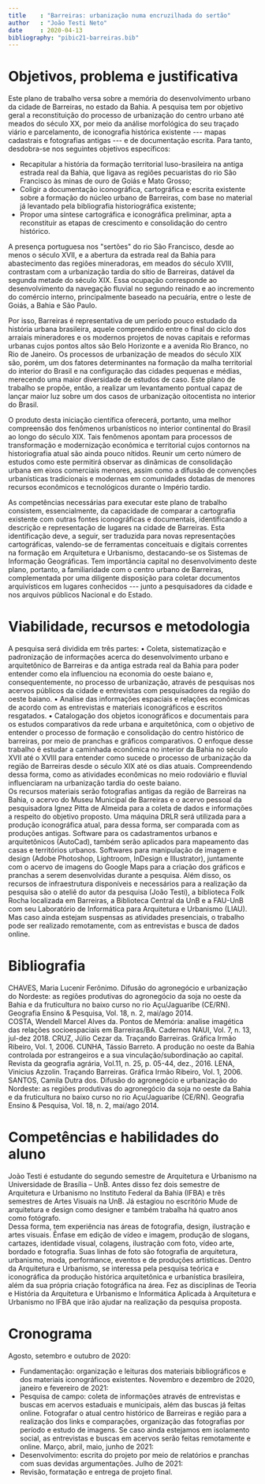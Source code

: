 ```yaml
---
title    : "Barreiras: urbanização numa encruzilhada do sertão"
author   : "João Testi Neto"
date     : 2020-04-13
bibliography: "pibic21-barreiras.bib"
---
```


Objetivos, problema e justificativa
===================================

Este plano de trabalho versa sobre a memória do desenvolvimento urbano
da cidade de Barreiras, no estado da Bahia. A pesquisa tem por objetivo
geral a reconstituição do processo de urbanização do centro urbano até
meados do século XX, por meio da análise morfológica do seu traçado
viário e parcelamento, de iconografia histórica existente --- mapas
cadastrais e fotografias antigas --- e de documentação escrita. Para
tanto, desdobra-se nos seguintes objetivos específicos:

- Recapitular a história da formação territorial luso-brasileira na
  antiga estrada real da Bahia, que ligava as regiões pecuaristas do rio
  São Francisco às minas de ouro de Goiás e Mato Grosso;
- Coligir a documentação iconográfica, cartográfica e escrita existente
  sobre a formação do núcleo urbano de Barreiras, com base no material
  já levantado pela bibliografia historiográfica existente;
- Propor uma síntese cartográfica e iconográfica preliminar, apta a
  reconstituir as etapas de crescimento e consolidação do centro
  histórico.

A presença portuguesa nos "sertões" do rio São Francisco, desde ao menos
o século XVII, e a abertura da estrada real da Bahia para abastecimento
das regiões mineradoras, em meados do século XVIII, contrastam com a
urbanização tardia do sítio de Barreiras, datável da segunda metade do
século XIX. Essa ocupação corresponde ao desenvolvimento da navegação
fluvial no segundo reinado e ao incremento do comércio interno,
principalmente baseado na pecuária, entre o leste de Goiás, a Bahia e
São Paulo.

Por isso, Barreiras é representativa de um período pouco estudado da
história urbana brasileira, aquele compreendido entre o final do ciclo
dos arraiais mineradores e os modernos projetos de novas capitais e
reformas urbanas cujos pontos altos são Belo Horizonte e a avenida Rio
Branco, no Rio de Janeiro. Os processos de urbanização de meados do
século XIX são, porém, um dos fatores determinantes na formação da malha
territorial do interior do Brasil e na configuração das cidades pequenas
e médias, merecendo uma maior diversidade de estudos de caso. Este plano
de trabalho se propõe, então, a realizar um levantamento pontual capaz
de lançar maior luz sobre um dos casos de urbanização oitocentista no
interior do Brasil.

O produto desta iniciação científica oferecerá, portanto, uma melhor
compreensão dos fenômenos urbanísticos no interior continental do Brasil
ao longo do século XIX. Tais fenômenos apontam para processos de
transformação e modernização econômica e territorial cujos contornos na
historiografia atual são ainda pouco nítidos. Reunir um certo número de
estudos como este permitirá observar as dinâmicas de consolidação urbana
em eixos comerciais menores, assim como a difusão de convenções
urbanísticas tradicionais e modernas em comunidades dotadas de menores
recursos econômicos e tecnológicos durante o Império tardio.

As competências necessárias para executar este plano de trabalho
consistem, essencialmente, da capacidade de comparar a cartografia
existente com outras fontes iconográficas e documentais, identificando a
descrição e representação de lugares na cidade de Barreiras. Esta
identificação deve, a seguir, ser traduzida para novas representações
cartográficas, valendo-se de ferramentas conceituais e digitais
correntes na formação em Arquitetura e Urbanismo, destacando-se os
Sistemas de Informação Geográficas. Tem importância capital no
desenvolvimento deste plano, portanto, a familiaridade com o centro
urbano de Barreiras, complementada por uma diligente disposição para
coletar documentos arquivísticos em lugares conhecidos --- junto a
pesquisadores da cidade e nos arquivos públicos Nacional e do Estado.

Viabilidade, recursos e metodologia
===================================

A pesquisa será dividida em três partes:
•	Coleta, sistematização e padronização de informações acerca do desenvolvimento urbano e arquitetônico de Barreiras e da antiga estrada real da Bahia para poder entender como ela influenciou na economia do oeste baiano e, consequentemente, no processo de urbanização, através de pesquisas nos acervos públicos da cidade e entrevistas com pesquisadores da região do oeste baiano. 
•	Analise das informações espaciais e relações econômicas de acordo com as entrevistas e materiais iconográficos e escritos resgatados.
•	Catalogação dos objetos iconográficos e documentais para os estudos comparativos da rede urbana e arquitetônica, com o objetivo de entender o processo de formação e consolidação do centro histórico de barreiras, por meio de pranchas e gráficos comparativos.
O enfoque desse trabalho é estudar a caminhada econômica no interior da Bahia no século XVII até o XVIII para entender como sucede o processo de urbanização da região de Barreiras desde o século XIX até os dias atuais. Compreendendo dessa forma, como as atividades econômicas no meio rodoviário e fluvial influenciaram na urbanização tardia do oeste baiano.    
Os recursos materiais serão fotografias antigas da região de Barreiras na Bahia, o acervo do Museu Municipal de Barreiras e o acervo pessoal da pesquisadora Ignez Pitta de Almeida para a coleta de dados e informações a respeito do objetivo proposto.
Uma máquina DRLR será utilizada para a produção iconográfica atual, para dessa forma, ser comparada com as produções antigas. Software para os cadastramentos urbanos e arquitetônicos (AutoCad), também serão aplicados para mapeamento das casas e territórios urbanos.
Softwares para manipulação de imagem e design (Adobe Photoshop, Lightroom, InDesign e Illustrator), juntamente com o acervo de imagens do Google Maps para a criação dos gráficos e pranchas a serem desenvolvidas durante a pesquisa.
Além disso, os recursos de infraestrutura disponíveis e necessários para a realização da pesquisa são o ateliê do autor da pesquisa (João Testi), a biblioteca Folk Rocha localizada em Barreiras, a Biblioteca Central da UnB e a FAU-UnB com seu Laboratório de Informática para Arquitetura e Urbanismo (LIAU). Mas caso ainda estejam suspensas as atividades presenciais, o trabalho pode ser realizado remotamente, com as entrevistas e busca de dados online.  



Bibliografia
============
CHAVES, Maria Lucenir Ferônimo. Difusão do agronegócio e urbanização do Nordeste: as regiões produtivas do agronegócio da soja no oeste da Bahia e da fruticultura no baixo curso no rio Açu/Jaguaribe (CE/RN). Geografia Ensino & Pesquisa, Vol. 18, n. 2, mai/ago 2014.  
COSTA, Wendell Marcel Alves da. Pontos de Memória: analise imagética das relações socioespaciais em Barreiras/BA. Cadernos NAUI, Vol. 7, n. 13, jul-dez 2018. 
CRUZ, Júlio Cezar da. Traçando Barreiras. Gráfica Irmão Ribeiro, Vol. 1, 2006.
CUNHA, Tássio Barreto. A produção no oeste da Bahia controlada por estrangeiros e a sua vinculação/subordinação ao capital. Revista da geografia agrária, Vol.11, n. 25, p. 05-44, dez., 2016.
LENA, Vinicius Azzolin. Traçando Barreiras. Gráfica Irmão Ribeiro, Vol. 1, 2006.
SANTOS, Camila Dutra dos. Difusão do agronegócio e urbanização do Nordeste: as regiões produtivas do agronegócio da soja no oeste da Bahia e da fruticultura no baixo curso no rio Açu/Jaguaribe (CE/RN). Geografia Ensino & Pesquisa, Vol. 18, n. 2, mai/ago 2014. 


Competências e habilidades do aluno
===================================
João Testi é estudante do segundo semestre de Arquitetura e Urbanismo na Universidade de Brasília – UnB. Antes disso fez dois semestre de Arquitetura e Urbanismo no Instituto Federal da Bahia (IFBA) e três semestres de Artes Visuais na UnB. Já estagiou no escritório Mude de arquitetura e design como designer e também trabalha há quatro anos como fotógrafo.  
Dessa forma, tem experiência nas áreas de fotografia, design, ilustração e artes visuais. Ênfase em edição de vídeo e imagem, produção de slogans, cartazes, identidade visual, colagens, ilustração com foto, vídeo arte, bordado e fotografia. Suas linhas de foto são fotografia de arquitetura, urbanismo, moda, performance, eventos e de produções artísticas. 
Dentro da Arquitetura e Urbanismo, se interessa pela pesquisa teórica e iconográfica da produção histórica arquitetônica e urbanística brasileira, além da sua própria criação fotográfica na área. Fez as disciplinas de Teoria e História da Arquitetura e Urbanismo e Informática Aplicada à Arquitetura e Urbanismo no IFBA que irão ajudar na realização da pesquisa proposta.      

Cronograma
==========
Agosto, setembro e outubro de 2020: 
- Fundamentação: organização e leituras dos materiais bibliográficos e dos materiais iconográficos existentes.
Novembro e dezembro de 2020, janeiro e fevereiro de 2021: 
- Pesquisa de campo: coleta de informações através de entrevistas e buscas em acervos estaduais e municipais, além das buscas já feitas online. Fotografar o atual centro histórico de Barreiras e região para a realização dos links e comparações, organização das fotografias por período e estudo de imagens. Se caso ainda estejamos em isolamento social, as entrevistas e buscas em acervos serão feitas remotamente e online.
Março, abril, maio, junho de 2021: 
- Desenvolvimento: escrita do projeto por meio de relatórios e pranchas com suas devidas argumentações. 
Julho de 2021: 
- Revisão, formatação e entrega de projeto final.     



